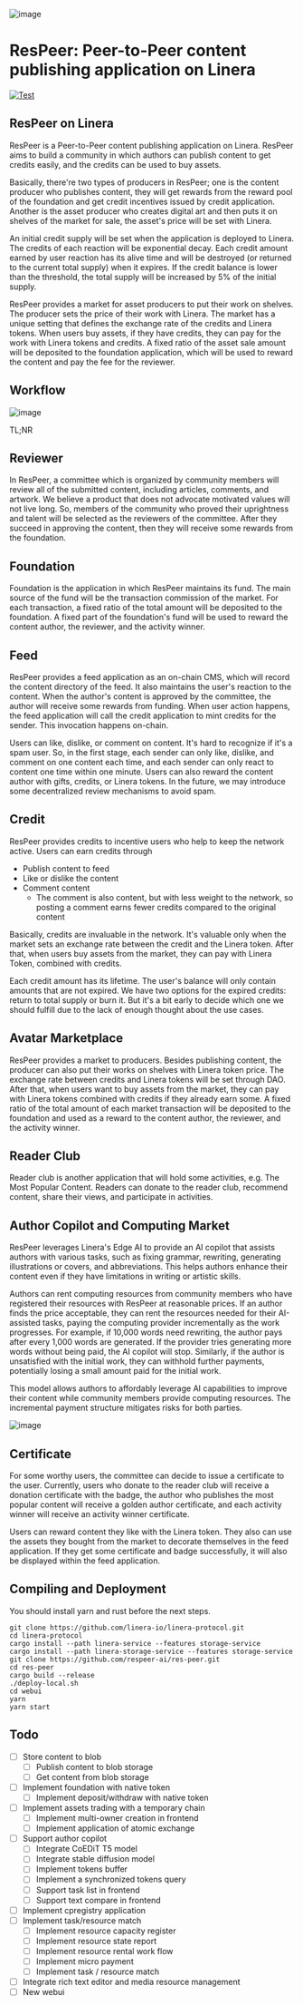 ![image](webui/src/assets/ResPeer@512w.png)

# ResPeer: Peer-to-Peer content publishing application on Linera

[![Test](https://github.com/web3eye-io/res-peer/actions/workflows/test.yml/badge.svg?branch=master)](https://github.com/web3eye-io/res-peer/actions/workflows/test.yml)

## ResPeer on Linera

ResPeer is a Peer-to-Peer content publishing application on Linera. ResPeer aims to build a community in which authors can publish content to get credits easily, and the credits can be used to buy assets.


Basically, there're two types of producers in ResPeer; one is the content producer who publishes content, they will get rewards from the reward pool of the foundation and get credit incentives issued by credit application. Another is the asset producer who creates digital art and then puts it on shelves of the market for sale, the asset's price will be set with Linera.


An initial credit supply will be set when the application is deployed to Linera. The credits of each reaction will be exponential decay. Each credit amount earned by user reaction has its alive time and will be destroyed (or returned to the current total supply) when it expires. If the credit balance is lower than the threshold, the total supply will be increased by 5% of the initial supply.


ResPeer provides a market for asset producers to put their work on shelves. The producer sets the price of their work with Linera. The market has a unique setting that defines the exchange rate of the credits and Linera tokens. When users buy assets, if they have credits, they can pay for the work with Linera tokens and credits. A fixed ratio of the asset sale amount will be deposited to the foundation application, which will be used to reward the content and pay the fee for the reviewer.

## Workflow

![image](webui/src/assets/Workflow.png)

TL;NR

## Reviewer

In ResPeer, a committee which is organized by community members will review all of the submitted content, including articles, comments, and artwork. We believe a product that does not advocate motivated values will not live long. So, members of the community who proved their uprightness and talent will be selected as the reviewers of the committee. After they succeed in approving the content, then they will receive some rewards from the foundation.

## Foundation

Foundation is the application in which ResPeer maintains its fund. The main source of the fund will be the transaction commission of the market. For each transaction, a fixed ratio of the total amount will be deposited to the foundation. A fixed part of the foundation's fund will be used to reward the content author, the reviewer, and the activity winner.

## Feed

ResPeer provides a feed application as an on-chain CMS, which will record the content directory of the feed. It also maintains the user's reaction to the content. When the author's content is approved by the committee, the author will receive some rewards from funding. When user action happens, the feed application will call the credit application to mint credits for the sender. This invocation happens on-chain.

Users can like, dislike, or comment on content. It's hard to recognize if it's a spam user. So, in the first stage, each sender can only like, dislike, and comment on one content each time, and each sender can only react to content one time within one minute. Users can also reward the content author with gifts, credits, or Linera tokens. In the future, we may introduce some decentralized review mechanisms to avoid spam.

## Credit

ResPeer provides credits to incentive users who help to keep the network active. Users can earn credits through

* Publish content to feed
* Like or dislike the content
* Comment content
  * The comment is also content, but with less weight to the network, so posting a comment earns fewer credits compared to the original content

Basically, credits are invaluable in the network. It's valuable only when the market sets an exchange rate between the credit and the Linera token. After that, when users buy assets from the market, they can pay with Linera Token, combined with credits.

Each credit amount has its lifetime. The user's balance will only contain amounts that are not expired. We have two options for the expired credits: return to total supply or burn it. But it's a bit early to decide which one we should fulfill due to the lack of enough thought about the use cases.

## Avatar Marketplace

ResPeer provides a market to producers. Besides publishing content, the producer can also put their works on shelves with Linera token price. The exchange rate between credits and Linera tokens will be set through DAO. After that, when users want to buy assets from the market, they can pay with Linera tokens combined with credits if they already earn some. A fixed ratio of the total amount of each market transaction will be deposited to the foundation and used as a reward to the content author, the reviewer, and the activity winner.

## Reader Club

Reader club is another application that will hold some activities, e.g. The Most Popular Content. Readers can donate to the reader club, recommend content, share their views, and participate in activities.

## Author Copilot and Computing Market

ResPeer leverages Linera's Edge AI to provide an AI copilot that assists authors with various tasks, such as fixing grammar, rewriting, generating illustrations or covers, and abbreviations. This helps authors enhance their content even if they have limitations in writing or artistic skills.

Authors can rent computing resources from community members who have registered their resources with ResPeer at reasonable prices. If an author finds the price acceptable, they can rent the resources needed for their AI-assisted tasks, paying the computing provider incrementally as the work progresses. For example, if 10,000 words need rewriting, the author pays after every 1,000 words are generated. If the provider tries generating more words without being paid, the AI copilot will stop. Similarly, if the author is unsatisfied with the initial work, they can withhold further payments, potentially losing a small amount paid for the initial work.

This model allows authors to affordably leverage AI capabilities to improve their content while community members provide computing resources. The incremental payment structure mitigates risks for both parties.

![image](https://github.com/user-attachments/assets/7e9650d8-e443-4657-9dee-e5424d9efd36)

## Certificate

For some worthy users, the committee can decide to issue a certificate to the user. Currently, users who donate to the reader club will receive a donation certificate with the badge, the author who publishes the most popular content will receive a golden author certificate, and each activity winner will receive an activity winner certificate.


Users can reward content they like with the Linera token. They also can use the assets they bought from the market to decorate themselves in the feed application. If they get some certificate and badge successfully, it will also be displayed within the feed application.


## Compiling and Deployment
You should install yarn and rust before the next steps.
```
git clone https://github.com/linera-io/linera-protocol.git
cd linera-protocol
cargo install --path linera-service --features storage-service
cargo install --path linera-storage-service --features storage-service
git clone https://github.com/respeer-ai/res-peer.git
cd res-peer
cargo build --release
./deploy-local.sh
cd webui
yarn
yarn start
```

## Todo

- [ ] Store content to blob
  - [ ] Publish content to blob storage
  - [ ] Get content from blob storage
- [ ] Implement foundation with native token
  - [ ] Implement deposit/withdraw with native token
- [ ] Implement assets trading with a temporary chain
  - [ ] Implement multi-owner creation in frontend
  - [ ] Implement application of atomic exchange
- [ ] Support author copilot
  - [ ] Integrate CoEDiT T5 model
  - [ ] Integrate stable diffusion model
  - [ ] Implement tokens buffer
  - [ ] Implement a synchronized tokens query
  - [ ] Support task list in frontend
  - [ ] Support text compare in frontend
- [ ] Implement cpregistry application
- [ ] Implement task/resource match
  - [ ] Implement resource capacity register
  - [ ] Implement resource state report
  - [ ] Implement resource rental work flow
  - [ ] Implement micro payment
  - [ ] Implement task / resource match
- [ ] Integrate rich text editor and media resource management
- [ ] New webui